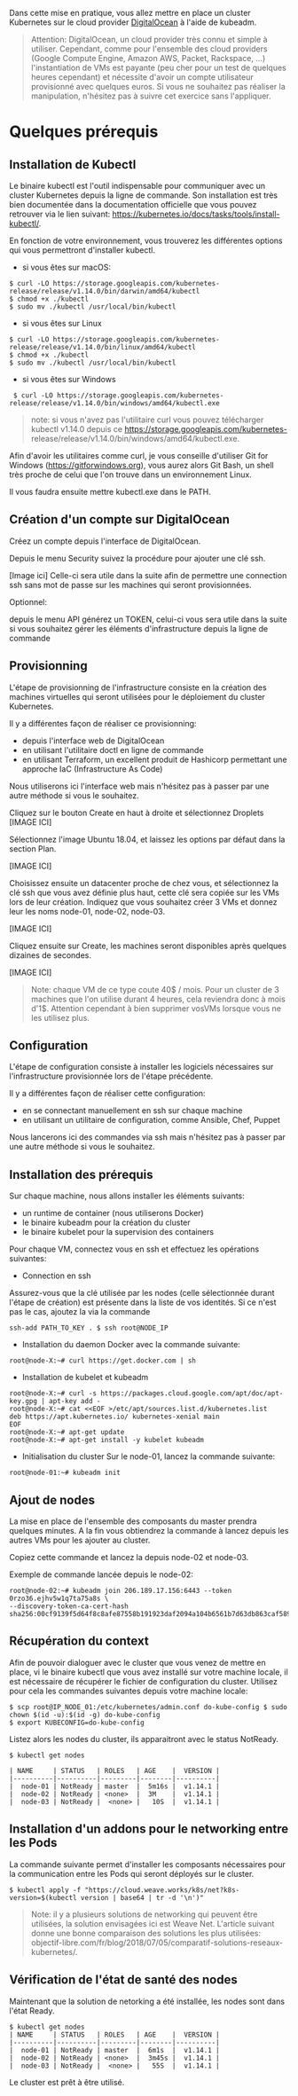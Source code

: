 Dans cette mise en pratique, vous allez mettre en place un cluster Kubernetes sur le cloud provider [DigitalOcean](https://www.digitalocean.com/) à l'aide de kubeadm.
> Attention: 
DigitalOcean, un cloud provider très connu et simple à utiliser. Cependant, comme pour l'ensemble des cloud providers (Google Compute Engine, Amazon AWS, Packet, Rackspace, ...) l'instantiation de VMs est payante (peu cher pour un test de quelques heures cependant) et nécessite d'avoir un compte utilisateur provisionné avec quelques euros. Si vous ne souhaitez pas réaliser la manipulation, n'hésitez pas à suivre cet exercice sans l'appliquer.

# Quelques prérequis

## Installation de Kubectl

Le binaire kubectl est l'outil indispensable pour communiquer avec un cluster Kubernetes depuis la ligne de commande. Son installation est très bien documentée dans la documentation officielle que vous pouvez retrouver via le lien
suivant: https://kubernetes.io/docs/tasks/tools/install-kubectl/.

En fonction de votre environnement, vous trouverez les différentes options qui vous permettront d'installer kubectl.

* si vous êtes sur macOS:

````
$ curl -LO https://storage.googleapis.com/kubernetes- release/release/v1.14.0/bin/darwin/amd64/kubectl
$ chmod +x ./kubectl
$ sudo mv ./kubectl /usr/local/bin/kubectl
````

* si vous êtes sur Linux

````
$ curl -LO https://storage.googleapis.com/kubernetes- release/release/v1.14.0/bin/linux/amd64/kubectl
$ chmod +x ./kubectl
$ sudo mv ./kubectl /usr/local/bin/kubectl
````

* si vous êtes sur Windows

```` 
 $ curl -LO https://storage.googleapis.com/kubernetes- release/release/v1.14.0/bin/windows/amd64/kubectl.exe
````

> note: si vous n'avez pas l'utilitaire curl vous pouvez télécharger kubectl v1.14.0 depuis ce https://storage.googleapis.com/kubernetes- release/release/v1.14.0/bin/windows/amd64/kubectl.exe.

Afin d'avoir les utilitaires comme curl, je vous conseille d'utiliser Git for Windows (https://gitforwindows.org), vous aurez alors Git Bash, un shell très proche de celui que l'on trouve dans un environnement Linux.

Il vous faudra ensuite mettre kubectl.exe dans le PATH. 
## Création d'un compte sur DigitalOcean

Créez un compte depuis l'interface de DigitalOcean.

Depuis le menu Security suivez la procédure pour ajouter une clé ssh.

[Image ici]
Celle-ci sera utile dans la suite afin de permettre une connection ssh sans mot de passe sur les machines qui seront provisionnées.

Optionnel:

depuis le menu API générez un TOKEN, celui-ci vous sera utile dans la suite si vous souhaitez
gérer les éléments d'infrastructure depuis la ligne de commande

## Provisionning

L'étape de provisionning de l'infrastructure consiste en la création des machines virtuelles qui seront utilisées pour le déploiement du cluster Kubernetes.

Il y a différentes façon de réaliser ce provisionning:
* depuis l'interface web de DigitalOcean
* en utilisant l'utilitaire doctl en ligne de commande
* en utilisant Terraform, un excellent produit de Hashicorp permettant une approche IaC (Infrastructure As Code)

Nous utiliserons ici l'interface web mais n'hésitez pas à passer par une autre méthode si vous le souhaitez.

Cliquez sur le bouton Create en haut à droite et sélectionnez Droplets
[IMAGE ICI]
    
Sélectionnez l'image Ubuntu 18.04, et laissez les options par défaut dans la section Plan.

[IMAGE ICI]

Choisissez ensuite un datacenter proche de chez vous, et sélectionnez la clé ssh que vous avez définie plus haut, cette clé sera copiée sur les VMs lors de leur création. Indiquez que vous souhaitez créer 3 VMs et donnez leur les noms node-01, node-02, node-03.

[IMAGE ICI]

Cliquez ensuite sur Create, les machines seront disponibles après quelques dizaines de secondes.

[IMAGE ICI]

> Note: chaque VM de ce type coute 40$ / mois. Pour un cluster de 3 machines que l'on utilise durant 4 heures, cela reviendra donc à mois d'1$. Attention cependant à bien supprimer vosVMs lorsque vous ne les utilisez plus.

## Configuration

L'étape de configuration consiste à installer les logiciels nécessaires sur l'infrastructure provisionnée lors de l'étape précédente.

Il y a différentes façon de réaliser cette configuration:

* en se connectant manuellement en ssh sur chaque machine
* en utilisant un utilitaire de configuration, comme Ansible, Chef, Puppet

Nous lancerons ici des commandes via ssh mais n'hésitez pas à passer par une autre
méthode si vous le souhaitez.

## Installation des prérequis

Sur chaque machine, nous allons installer les éléments suivants:

* un runtime de container (nous utiliserons Docker)
* le binaire kubeadm pour la création du cluster
* le binaire kubelet pour la supervision des containers

Pour chaque VM, connectez vous en ssh et effectuez les opérations suivantes: 

* Connection en ssh

Assurez-vous que la clé utilisée par les nodes (celle sélectionnée durant l'étape de création) est présente dans la liste de vos identités. Si ce n'est pas le cas, ajoutez la via la commande

````
ssh-add PATH_TO_KEY . $ ssh root@NODE_IP
````

* Installation du daemon Docker avec la commande suivante:

````
root@node-X:~# curl https://get.docker.com | sh
````

* Installation de kubelet et kubeadm

````  
root@node-X:~# curl -s https://packages.cloud.google.com/apt/doc/apt-key.gpg | apt-key add -
root@node-X:~# cat <<EOF >/etc/apt/sources.list.d/kubernetes.list
deb https://apt.kubernetes.io/ kubernetes-xenial main
EOF
root@node-X:~# apt-get update
root@node-X:~# apt-get install -y kubelet kubeadm
`````

* Initialisation du cluster
Sur le node-01, lancez la commande suivante:

````
root@node-01:~# kubeadm init
````

## Ajout de nodes

La mise en place de l'ensemble des composants du master prendra quelques minutes. A la fin vous obtiendrez la commande à lancez depuis les autres VMs pour les ajouter au cluster. 

Copiez cette commande et lancez la depuis node-02 et node-03.

Exemple de commande lancée depuis le node-02:
````
root@node-02:~# kubeadm join 206.189.17.156:6443 --token 0rzo36.ejhv5w1q7ta75a8s \
--discovery-token-ca-cert-hash sha256:00cf9139f5d64f8c8afe87558b191923daf2094a104b6561b7d63db863caf589
````

## Récupération du context

Afin de pouvoir dialoguer avec le cluster que vous venez de mettre en place, vi le binaire kubectl que vous avez installé sur votre machine locale, il est nécessaire de récupérer le fichier de configuration du cluster. Utilisez pour cela les commandes suivantes depuis votre machine locale:

````     
$ scp root@IP_NODE_01:/etc/kubernetes/admin.conf do-kube-config $ sudo chown $(id -u):$(id -g) do-kube-config
$ export KUBECONFIG=do-kube-config
````

Listez alors les nodes du cluster, ils apparaitront avec le status NotReady.
````
$ kubectl get nodes

| NAME     | STATUS   | ROLES   | AGE    |  VERSION |
|----------|----------|---------|--------|----------|
|  node-01 | NotReady | master  |  5m16s |  v1.14.1 |
|  node-02 | NotReady | <none>  |  3M    |  v1.14.1 |
|  node-03 | NotReady |  <none> |   10S  |  v1.14.1 |
````

## Installation d'un addons pour le networking entre les Pods

La commande suivante permet d'installer les composants nécessaires pour la communication entre les Pods qui seront déployés sur le cluster.

````
$ kubectl apply -f "https://cloud.weave.works/k8s/net?k8s-version=$(kubectl version | base64 | tr -d '\n')"
````

> Note: il y a plusieurs solutions de networking qui peuvent être utilisées, la solution envisagées ici est Weave Net. L'article suivant donne une bonne comparaison des solutions les plus utilisées: objectif-libre.com/fr/blog/2018/07/05/comparatif-solutions-reseaux-kubernetes/.

## Vérification de l'état de santé des nodes

Maintenant que la solution de netorking a été installée, les nodes sont dans l'état Ready.

````
$ kubectl get nodes
| NAME     | STATUS   | ROLES   | AGE    |  VERSION |
|----------|----------|---------|--------|----------|
|  node-01 | NotReady | master  |  6m1s  |  v1.14.1 |
|  node-02 | NotReady | <none>  |  3m45s |  v1.14.1 |
|  node-03 | NotReady |  <none> |   55S  |  v1.14.1 |
````


Le cluster est prêt à être utilisé.
